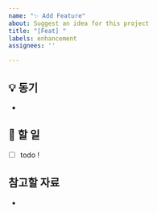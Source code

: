 ```yaml
---
name: "✨ Add Feature"
about: Suggest an idea for this project
title: "[Feat] "
labels: enhancement
assignees: ''

---
```


## 💡 동기
<!-- 이슈에 대한 내용을 설명해주세요. -->
- 

## 📝  할 일
<!-- 해야 할 일들을 적어주세요. -->
- [ ] todo !

## 참고할 자료
-